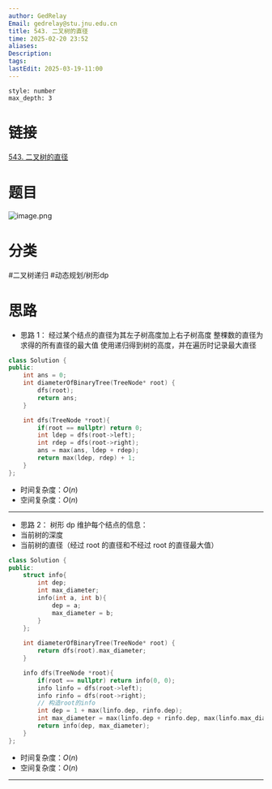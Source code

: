 ```yaml
---
author: GedRelay
Email: gedrelay@stu.jnu.edu.cn
title: 543. 二叉树的直径
time: 2025-02-20 23:52
aliases: 
Description: 
tags: 
lastEdit: 2025-03-19-11:00
---
```


```toc
style: number
max_depth: 3
```

# 链接
[543. 二叉树的直径](https://leetcode.cn/problems/diameter-of-binary-tree/) 

# 题目
![image.png](https://ged-pic-bed.oss-cn-guangzhou.aliyuncs.com/img/202502202352769.png)


# 分类
#二叉树递归 #动态规划/树形dp 

# 思路
- 思路 1：
经过某个结点的直径为其左子树高度加上右子树高度
整棵数的直径为求得的所有直径的最大值
使用递归得到树的高度，并在遍历时记录最大直径

```cpp
class Solution {
public:
    int ans = 0;
    int diameterOfBinaryTree(TreeNode* root) {
        dfs(root);
        return ans;
    }

    int dfs(TreeNode *root){
        if(root == nullptr) return 0;
        int ldep = dfs(root->left);
        int rdep = dfs(root->right);
        ans = max(ans, ldep + rdep);
        return max(ldep, rdep) + 1;
    }
};
```


- 时间复杂度：${O\left( n \right)  }$ 
- 空间复杂度：${O\left( n \right)  }$ 


---

- 思路 2：
树形 dp
维护每个结点的信息：
- 当前树的深度
- 当前树的直径（经过 root 的直径和不经过 root 的直径最大值）

```cpp
class Solution {
public:
    struct info{
        int dep;
        int max_diameter;
        info(int a, int b){
            dep = a;
            max_diameter = b;
        }
    };
    
    int diameterOfBinaryTree(TreeNode* root) {
        return dfs(root).max_diameter;
    }

    info dfs(TreeNode *root){
        if(root == nullptr) return info(0, 0);
        info linfo = dfs(root->left);
        info rinfo = dfs(root->right);
        // 构造root的info
        int dep = 1 + max(linfo.dep, rinfo.dep);
        int max_diameter = max(linfo.dep + rinfo.dep, max(linfo.max_diameter, rinfo.max_diameter));
        return info(dep, max_diameter);
    }
};
```


- 时间复杂度：${O\left( n \right)  }$ 
- 空间复杂度：${O\left( n \right)  }$ 

---
